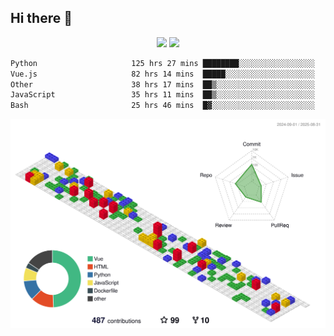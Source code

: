 ## Hi there 👋
<div align="center">
<span>  </span>
<img height="170px" src="https://github-readme-stats.vercel.app/api?username=bigQY&show_icons=true&count_private==true&v=3" /><span>        </span><img height="170px" src="https://github-readme-stats.vercel.app/api/top-langs/?username=bigQY&layout=compact&langs_count=8&hide=html&v=3" />
<span>  </span>
</div>
<div align="center">

<!--START_SECTION:waka-->

```txt
Python                     125 hrs 27 mins ████████░░░░░░░░░░░░░░░░░   31.38 %
Vue.js                     82 hrs 14 mins  █████░░░░░░░░░░░░░░░░░░░░   20.57 %
Other                      38 hrs 17 mins  ██▒░░░░░░░░░░░░░░░░░░░░░░   09.58 %
JavaScript                 35 hrs 11 mins  ██▒░░░░░░░░░░░░░░░░░░░░░░   08.80 %
Bash                       25 hrs 46 mins  █▓░░░░░░░░░░░░░░░░░░░░░░░   06.45 %
```

<!--END_SECTION:waka-->
</div>

![](./profile-3d-contrib/profile-gitblock.svg)
